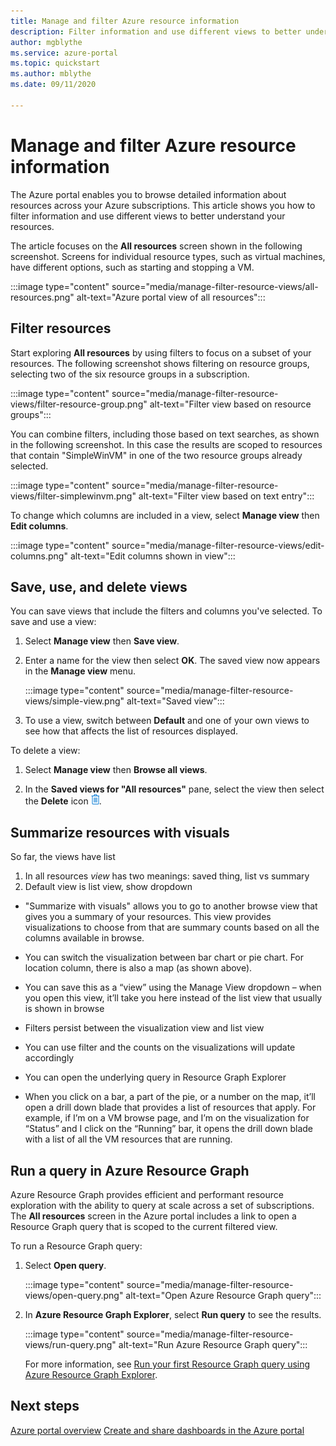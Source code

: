 ```yaml
---
title: Manage and filter Azure resource information
description: Filter information and use different views to better understand your Azure resources.
author: mgblythe
ms.service: azure-portal
ms.topic: quickstart
ms.author: mblythe
ms.date: 09/11/2020

---
```


# Manage and filter Azure resource information

The Azure portal enables you to browse detailed information about resources across your Azure subscriptions. This article shows you how to filter information and use different views to better understand your resources.

The article focuses on the **All resources** screen shown in the following screenshot. Screens for individual resource types, such as virtual machines, have different options, such as starting and stopping a VM.

:::image type="content" source="media/manage-filter-resource-views/all-resources.png" alt-text="Azure portal view of all resources":::

## Filter resources

Start exploring **All resources** by using filters to focus on a subset of your resources. The following screenshot shows filtering on resource groups, selecting two of the six resource groups in a subscription.

:::image type="content" source="media/manage-filter-resource-views/filter-resource-group.png" alt-text="Filter view based on resource groups":::

You can combine filters, including those based on text searches, as shown in the following screenshot. In this case the results are scoped to resources that contain "SimpleWinVM" in one of the two resource groups already selected.

:::image type="content" source="media/manage-filter-resource-views/filter-simplewinvm.png" alt-text="Filter view based on text entry":::

To change which columns are included in a view, select **Manage view** then **Edit columns**.

:::image type="content" source="media/manage-filter-resource-views/edit-columns.png" alt-text="Edit columns shown in view":::

## Save, use, and delete views

You can save views that include the filters and columns you've selected. To save and use a view:

1. Select **Manage view** then **Save view**.

1. Enter a name for the view then select **OK**. The saved view now appears in the **Manage view** menu.

    :::image type="content" source="media/manage-filter-resource-views/simple-view.png" alt-text="Saved view":::

1. To use a view, switch between **Default** and one of your own views to see how that affects the list of resources displayed.

To delete a view:

1. Select **Manage view** then **Browse all views**.

1. In the **Saved views for "All resources"** pane, select the view then select the **Delete** icon ![Delete view icon](media/manage-filter-resource-views/icon-delete.png).

## Summarize resources with visuals

So far, the views have list

1. In all resources _view_ has two meanings: saved thing, list vs summary
1. Default view is list view, show dropdown

- "Summarize with visuals" allows you to go to another browse view that gives you a summary of your resources. This view provides visualizations to choose from that are summary counts based on all the columns available in browse. 

- You can switch the visualization between bar chart or pie chart. For location column, there is also a map (as shown above). 
- You can save this as a “view” using the Manage View dropdown – when you open this view, it’ll take you here instead of the list view that usually is shown in browse 
- Filters persist between the visualization view and list view 
- You can use filter and the counts on the visualizations will update accordingly
- You can open the underlying query in Resource Graph Explorer
- When you click on a bar, a part of the pie, or a number on the map, it’ll open a drill down blade that provides a list of resources that apply. For example, if I’m on a VM browse page, and I’m on the visualization for “Status” and I click on the “Running” bar, it opens the drill down blade with a list of all the VM resources that are running.

## Run a query in Azure Resource Graph

Azure Resource Graph provides efficient and performant resource exploration with the ability to query at scale across a set of subscriptions. The **All resources** screen in the Azure portal includes a link to open a Resource Graph query that is scoped to the current filtered view.

To run a Resource Graph query:

1. Select **Open query**.

    :::image type="content" source="media/manage-filter-resource-views/open-query.png" alt-text="Open Azure Resource Graph query":::

1. In **Azure Resource Graph Explorer**, select **Run query** to see the results.

    :::image type="content" source="media/manage-filter-resource-views/run-query.png" alt-text="Run Azure Resource Graph query":::

    For more information, see [Run your first Resource Graph query using Azure Resource Graph Explorer](../governance/resource-graph/first-query-portal.md).

## Next steps

[Azure portal overview](azure-portal-overview.md)
[Create and share dashboards in the Azure portal](azure-portal-dashboards.md)

